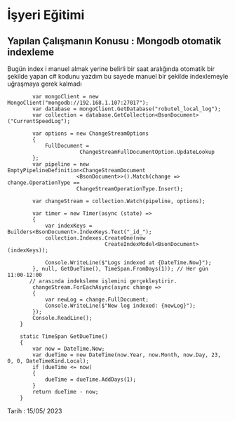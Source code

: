 # İşyeri Eğitimi


## Yapılan Çalışmanın Konusu :   Mongodb otomatik indexleme 

Bugün index i manuel almak yerine belirli bir saat aralığında otomatik bir şekilde yapan c# kodunu yazdım bu sayede manuel bir şekilde indexlemeyle uğraşmaya gerek kalmadı

            var mongoClient = new MongoClient("mongodb://192.168.1.107:27017");
            var database = mongoClient.GetDatabase("robutel_local_log");
            var collection = database.GetCollection<BsonDocument>("CurrentSpeedLog");

            var options = new ChangeStreamOptions
            {
                FullDocument =
                           ChangeStreamFullDocumentOption.UpdateLookup
            };
            var pipeline = new EmptyPipelineDefinition<ChangeStreamDocument
                          <BsonDocument>>().Match(change => change.OperationType ==
                          ChangeStreamOperationType.Insert);

            var changeStream = collection.Watch(pipeline, options);

            var timer = new Timer(async (state) =>
            {
                var indexKeys = Builders<BsonDocument>.IndexKeys.Text("_id_");
                collection.Indexes.CreateOne(new
                                   CreateIndexModel<BsonDocument>(indexKeys));

                Console.WriteLine($"Logs indexed at {DateTime.Now}");
            }, null, GetDueTime(), TimeSpan.FromDays(1)); // Her gün 11:00-12:00   
           // arasında indeksleme işlemini gerçekleştirir.
            changeStream.ForEachAsync(async change =>
            {
                var newLog = change.FullDocument;
                Console.WriteLine($"New log indexed: {newLog}");
            });
            Console.ReadLine();
        }

        static TimeSpan GetDueTime()
        {
            var now = DateTime.Now;
            var dueTime = new DateTime(now.Year, now.Month, now.Day, 23, 0, 0, DateTimeKind.Local);
            if (dueTime <= now)
            {
                dueTime = dueTime.AddDays(1);
            }
            return dueTime - now;
        } 




Tarih : 15/05/ 2023































 	







 





